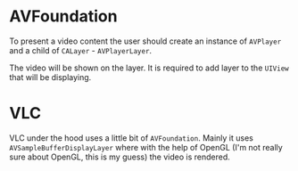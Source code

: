 # AVFoundation

To present a video content the user should create an instance of `AVPlayer` and a child of `CALayer` - `AVPlayerLayer`.

The video will be shown on the layer. It is required to add layer to the `UIView` that will be displaying.

# VLC

VLC under the hood uses a little bit of `AVFoundation`. Mainly it uses `AVSampleBufferDisplayLayer` where with the help of OpenGL (I'm not really sure about OpenGL, this is my guess) the video is rendered.